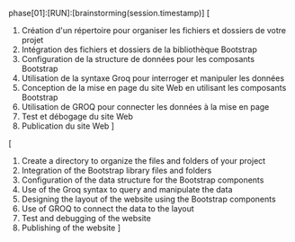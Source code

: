 phase[01]:[RUN]:[brainstorming(session.timestamp)] [

1. Création d'un répertoire pour organiser les fichiers et dossiers de votre projet
2. Intégration des fichiers et dossiers de la bibliothèque Bootstrap
3. Configuration de la structure de données pour les composants Bootstrap
4. Utilisation de la syntaxe Groq pour interroger et manipuler les données
5. Conception de la mise en page du site Web en utilisant les composants Bootstrap
6. Utilisation de GROQ pour connecter les données à la mise en page
7. Test et débogage du site Web
8. Publication du site Web
]

[

1. Create a directory to organize the files and folders of your project
2. Integration of the Bootstrap library files and folders
3. Configuration of the data structure for the Bootstrap components
4. Use of the Groq syntax to query and manipulate the data
5. Designing the layout of the website using the Bootstrap components
6. Use of GROQ to connect the data to the layout
7. Test and debugging of the website
8. Publishing of the website
]